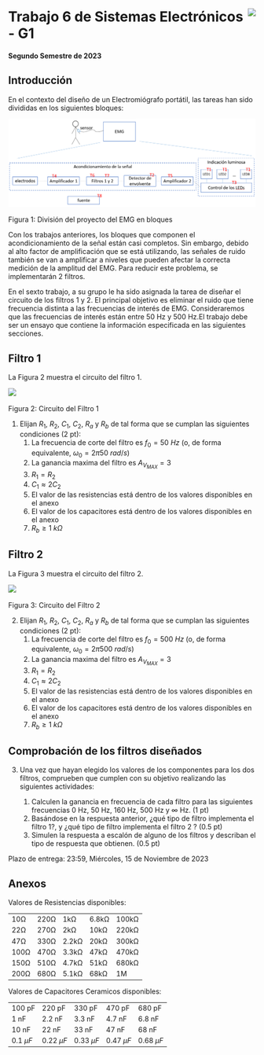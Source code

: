 # <img src="https://julianodb.github.io/SISTEMAS_ELECTRONICOS_PARA_INGENIERIA_BIOMEDICA/img/logo_fing.png?raw=true" align="right" height="45"> Trabajo 6 de Sistemas Electrónicos - G1

#### Segundo Semestre de 2023

## Introducción

En el contexto del diseño de un Electromiógrafo portátil, las tareas han sido divididas en los siguientes bloques:

![TX_bloques](../img/TX_bloques.png)

Figura 1: División del proyecto del EMG en bloques

Con los trabajos anteriores, los bloques que componen el acondicionamiento de la señal están casi completos. Sin embargo, debido al alto factor de amplificación que se está utilizando, las señales de ruido también se van a amplificar a niveles que pueden afectar la correcta medición de la amplitud del EMG. Para reducir este problema, se implementarán 2 filtros.

En el sexto trabajo, a su grupo le ha sido asignada la tarea de diseñar el circuito de los filtros 1 y 2. El principal objetivo es eliminar el ruido que tiene frecuencia distinta a las frecuencias de interés de EMG. Consideraremos que las frecuencias de interés están entre 50 Hz y 500 Hz.El trabajo debe ser un ensayo que contiene la información especificada en las siguientes secciones.

## Filtro 1

La Figura 2 muestra el circuito del filtro 1.

<img src="https://julianodb.github.io/electronic_circuits_diagrams/sallen_key_high_2_with_gain.png" width="400">

Figura 2: Circuito del Filtro 1

1. Elijan $R_1$, $R_2$, $C_1$, $C_2$, $R_a$ y $R_b$ de tal forma que se cumplan las siguientes condiciones (2 pt):
    1. La frecuencia de corte del filtro es $f_0 = 50\ Hz$ (o, de forma equivalente, $\omega_0 = 2 \pi 50\ rad/s$)
    1. La ganancia maxima del filtro es $A_{V_{MAX}} = 3$
    1. $R_1 = R_2$
    1. $C_1 \approx 2 C_2$
    1. El valor de las resistencias está dentro de los valores disponibles en el anexo
    1. El valor de los capacitores está dentro de los valores disponibles en el anexo
    1. $R_b \geq 1\ k\Omega$

## Filtro 2

La Figura 3 muestra el circuito del filtro 2.

<img src="https://julianodb.github.io/electronic_circuits_diagrams/sallen_key_low_2_with_gain.png" width="400">

Figura 3: Circuito del Filtro 2

2. Elijan $R_1$, $R_2$, $C_1$, $C_2$, $R_a$ y $R_b$ de tal forma que se cumplan las siguientes condiciones (2 pt):
    1. La frecuencia de corte del filtro es $f_0 = 500\ Hz$ (o, de forma equivalente, $\omega_0 = 2 \pi 500\ rad/s$)
    1. La ganancia maxima del filtro es $A_{V_{MAX}} = 3$
    1. $R_1 = R_2$
    1. $C_1 \approx 2 C_2$
    1. El valor de las resistencias está dentro de los valores disponibles en el anexo
    1. El valor de los capacitores está dentro de los valores disponibles en el anexo
    1. $R_b \geq 1\ k\Omega$

## Comprobación de los filtros diseñados

3. Una vez que hayan elegido los valores de los componentes para los dos filtros, comprueben que cumplen con su objetivo realizando las siguientes actividades:

    1. Calculen la ganancia en frecuencia de cada filtro para las siguientes frecuencias 0 Hz, 50 Hz, 160 Hz, 500 Hz y $\infty$ Hz. (1 pt)
    2. Basándose en la respuesta anterior, ¿qué tipo de filtro implementa el filtro 1?, y ¿qué tipo de filtro implementa el filtro 2 ? (0.5 pt)
    3. Simulen la respuesta a escalón de alguno de los filtros y describan el tipo de respuesta que obtienen. (0.5 pt)


Plazo de entrega: 23:59, Miércoles, 15 de Noviembre de 2023

## Anexos

Valores de Resistencias disponibles:

|   |  |        |       |  |
|------|------|-----------|------------|-------|
| 10Ω  | 220Ω | 1kΩ       | 6.8kΩ      | 100kΩ |
| 22Ω  | 270Ω | 2kΩ       | 10kΩ       | 220kΩ |
| 47Ω  | 330Ω | 2.2kΩ     | 20kΩ       | 300kΩ |
| 100Ω | 470Ω | 3.3kΩ     | 47kΩ       | 470kΩ |
| 150Ω | 510Ω | 4.7kΩ     | 51kΩ       | 680kΩ |
| 200Ω | 680Ω | 5.1kΩ     | 68kΩ       | 1M    |

Valores de Capacitores Ceramicos disponibles:

|   |  |        |       |  |
|------|------|-----------|------------|-------|
| 100 pF  | 220 pF | 330 pF | 470 pF | 680 pF |
| 1 nF  | 2.2 nF | 3.3 nF | 4.7 nF | 6.8 nF |
| 10 nF  | 22 nF | 33 nF | 47 nF | 68 nF |
| $0.1\ \mu F$  | $0.22\ \mu F$ | $0.33\ \mu F$| $0.47\ \mu F$ | $0.68\ \mu F$ |
